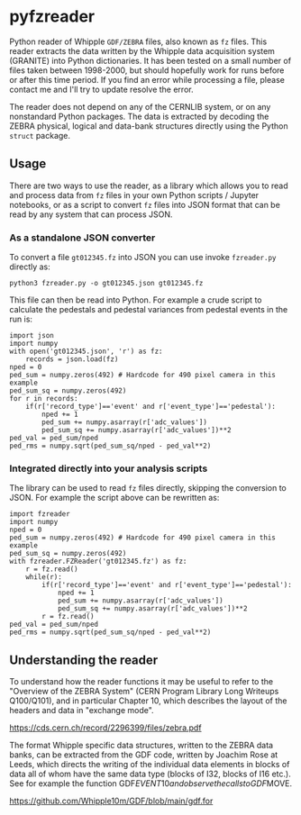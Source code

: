 # pyfzreader

Python reader of Whipple `GDF/ZEBRA` files, also known as `fz` files. This reader extracts the data written by the Whipple data acquisition system (GRANITE) into Python dictionaries. It has been tested on a small number of files taken between 1998-2000, but should hopefully work for runs before or after this time period. If you find an error while processing a file, please contact me and I'll try to update resolve the error.

The reader does not depend on any of the CERNLIB system, or on any nonstandard Python packages. The data is extracted by decoding the ZEBRA physical, logical and data-bank structures directly using the Python `struct` package. 

## Usage ##

There are two ways to use the reader, as a library which allows you to read and process data from `fz` files in your own Python scripts / Jupyter notebooks, or as a script to convert `fz` files into JSON format that can be read by any system that can process JSON.

### As a standalone JSON converter ###

To convert a file `gt012345.fz` into JSON you can use invoke `fzreader.py` directly as:

    python3 fzreader.py -o gt012345.json gt012345.fz

This file can then be read into Python. For example a crude script to calculate the pedestals and pedestal variances from pedestal events in the run is:

    import json
    import numpy
    with open('gt012345.json', 'r') as fz:
        records = json.load(fz)
    nped = 0
    ped_sum = numpy.zeros(492) # Hardcode for 490 pixel camera in this example
    ped_sum_sq = numpy.zeros(492)
    for r in records:
        if(r['record_type']=='event' and r['event_type']=='pedestal'):
            nped += 1
            ped_sum += numpy.asarray(r['adc_values'])
            ped_sum_sq += numpy.asarray(r['adc_values'])**2
    ped_val = ped_sum/nped
    ped_rms = numpy.sqrt(ped_sum_sq/nped - ped_val**2)

### Integrated directly into your analysis scripts ###

The library can be used to read `fz` files directly, skipping the conversion to JSON. For example the script above can be rewritten as:

    import fzreader
    import numpy
    nped = 0
    ped_sum = numpy.zeros(492) # Hardcode for 490 pixel camera in this example
    ped_sum_sq = numpy.zeros(492)
    with fzreader.FZReader('gt012345.fz') as fz:
        r = fz.read()
        while(r):
            if(r['record_type']=='event' and r['event_type']=='pedestal'):
                nped += 1
                ped_sum += numpy.asarray(r['adc_values'])
                ped_sum_sq += numpy.asarray(r['adc_values'])**2
            r = fz.read()
    ped_val = ped_sum/nped
    ped_rms = numpy.sqrt(ped_sum_sq/nped - ped_val**2)

## Understanding the reader ##

To understand how the reader functions it may be useful to refer to the "Overview of the ZEBRA System" (CERN Program Library Long Writeups Q100/Q101), and in particular Chapter 10, which describes the layout of the headers and data in "exchange mode".
 
https://cds.cern.ch/record/2296399/files/zebra.pdf

The format Whipple specific data structures, written to the ZEBRA data banks, can be extracted from the GDF code, written by Joachim Rose at Leeds, which directs the writing of the individual data elements in blocks of data all of whom have the same data type (blocks of I32, blocks of I16 etc.). See for example the function GDF$EVENT10 and observe the calls to GDF$MOVE.

https://github.com/Whipple10m/GDF/blob/main/gdf.for


